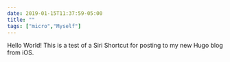 ```yaml
---
date: 2019-01-15T11:37:59-05:00
title: ""
tags: ["micro","Myself"]
---
```

Hello World! This is a test of a Siri Shortcut for posting to my new Hugo blog from iOS.
